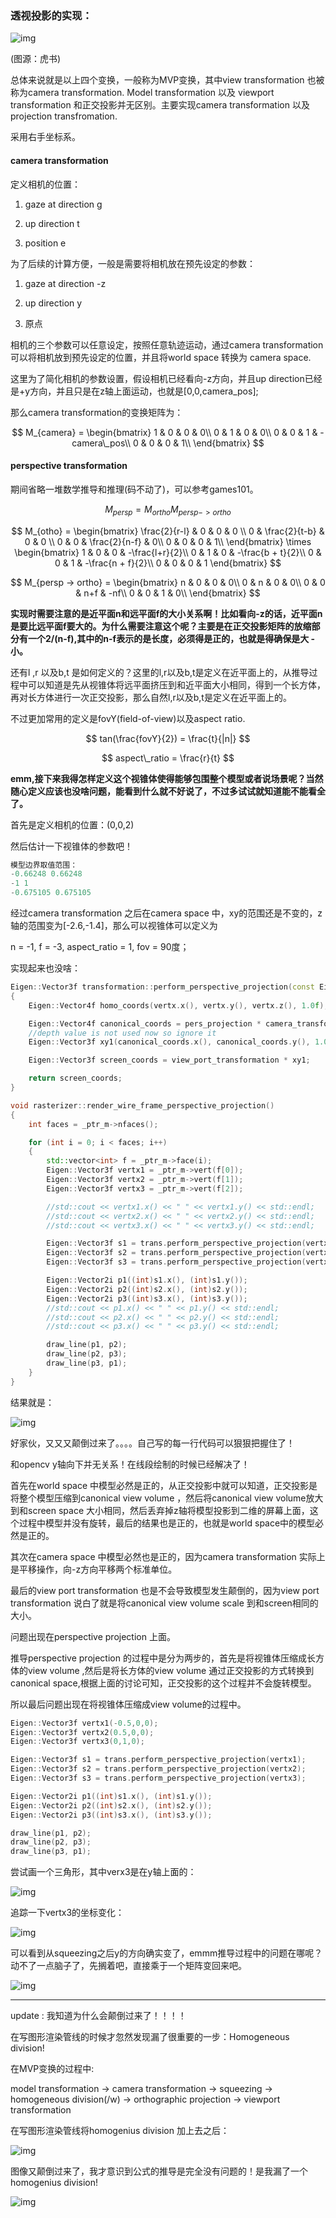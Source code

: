 ### 透视投影的实现：

![img](../img/7.PNG)

(图源：虎书)

总体来说就是以上四个变换，一般称为MVP变换，其中view transformation 也被称为camera transformation. Model transformation 以及 viewport transformation 和正交投影并无区别。主要实现camera transformation 以及 projection transfromation.

采用右手坐标系。

#### camera transformation

定义相机的位置：

1. gaze at direction g

2. up direction t

3. position e

为了后续的计算方便，一般是需要将相机放在预先设定的参数：

1. gaze at direction -z

2. up direction y

3. 原点

相机的三个参数可以任意设定，按照任意轨迹运动，通过camera transformation可以将相机放到预先设定的位置，并且将world space 转换为 camera space.

这里为了简化相机的参数设置，假设相机已经看向-z方向，并且up direction已经是+y方向，并且只是在z轴上面运动，也就是[0,0,camera_pos];

那么camera transformation的变换矩阵为：

$$
M_{camera} = 
\begin{bmatrix}
1 & 0 & 0 & 0\\
0 & 1 & 0 & 0\\
0 & 0 & 1 & -camera\_pos\\
0 & 0 & 0 & 1\\
\end{bmatrix}
$$

#### perspective transformation

期间省略一堆数学推导和推理(码不动了)，可以参考games101。

$$
M_{persp} = M_{ortho} M_{persp -> ortho}
$$

$$
M_{otho} =
\begin{bmatrix}
\frac{2}{r-l} & 0 & 0 & 0 \\
0 & \frac{2}{t-b} & 0 & 0 \\
0 & 0 & \frac{2}{n-f} & 0\\
0 & 0 & 0 & 1\\
\end{bmatrix}
\times
\begin{bmatrix}
1 & 0 & 0 & -\frac{l+r}{2}\\
0 & 1 & 0 & -\frac{b + t}{2}\\
0 & 0 & 1 & -\frac{n + f}{2}\\
0 & 0 & 0 & 1 
\end{bmatrix}
$$

$$
M_{persp -> ortho} =
\begin{bmatrix}
n & 0 & 0 & 0\\
0 & n & 0 & 0\\
0 & 0 & n+f & -nf\\
0 & 0 & 1 & 0\\
\end{bmatrix}
$$

**实现时需要注意的是近平面n和远平面f的大小关系啊！比如看向-z的话，近平面n是要比远平面f要大的。为什么需要注意这个呢？主要是在正交投影矩阵的放缩部分有一个2/(n-f),其中的n-f表示的是长度，必须得是正的，也就是得确保是大 - 小。**

还有l ,r 以及b,t 是如何定义的？这里的l,r以及b,t是定义在近平面上的，从推导过程中可以知道是先从视锥体将远平面挤压到和近平面大小相同，得到一个长方体，再对长方体进行一次正交投影，那么自然l,r以及b,t是定义在近平面上的。

不过更加常用的定义是fovY(field-of-view)以及aspect ratio.

$$
tan(\frac{fovY}{2}) = \frac{t}{|n|}
$$

$$
aspect\_ratio = \frac{r}{t}
$$

**emm,接下来我得怎样定义这个视锥体使得能够包围整个模型或者说场景呢？当然随心定义应该也没啥问题，能看到什么就不好说了，不过多试试就知道能不能看全了。**

首先是定义相机的位置：(0,0,2)

然后估计一下视锥体的参数吧！

```cpp
模型边界取值范围：
-0.66248 0.66248
-1 1
-0.675105 0.675105
```

经过camera transformation 之后在camera space 中，xy的范围还是不变的，z轴的范围变为[-2.6,-1.4]，那么可以视锥体可以定义为

n = -1, f = -3, aspect_ratio = 1, fov = 90度；                                                                                                                                                              

实现起来也没啥：

```cpp
Eigen::Vector3f transformation::perform_perspective_projection(const Eigen::Vector3f& vertx)
{
    Eigen::Vector4f homo_coords(vertx.x(), vertx.y(), vertx.z(), 1.0f);

    Eigen::Vector4f canonical_coords = pers_projection * camera_transformation * model_transformation * homo_coor            ds;
    //depth value is not used now so ignore it
    Eigen::Vector3f xy1(canonical_coords.x(), canonical_coords.y(), 1.0f);

    Eigen::Vector3f screen_coords = view_port_transformation * xy1;

    return screen_coords;
}
```

```cpp
void rasterizer::render_wire_frame_perspective_projection()
{
    int faces = _ptr_m->nfaces();

    for (int i = 0; i < faces; i++)
    {
        std::vector<int> f = _ptr_m->face(i);
        Eigen::Vector3f vertx1 = _ptr_m->vert(f[0]);
        Eigen::Vector3f vertx2 = _ptr_m->vert(f[1]);
        Eigen::Vector3f vertx3 = _ptr_m->vert(f[2]);

        //std::cout << vertx1.x() << " " << vertx1.y() << std::endl;
        //std::cout << vertx2.x() << " " << vertx2.y() << std::endl;
        //std::cout << vertx3.x() << " " << vertx3.y() << std::endl;

        Eigen::Vector3f s1 = trans.perform_perspective_projection(vertx1);
        Eigen::Vector3f s2 = trans.perform_perspective_projection(vertx2);
        Eigen::Vector3f s3 = trans.perform_perspective_projection(vertx3);

        Eigen::Vector2i p1((int)s1.x(), (int)s1.y());
        Eigen::Vector2i p2((int)s2.x(), (int)s2.y());
        Eigen::Vector2i p3((int)s3.x(), (int)s3.y());
        //std::cout << p1.x() << " " << p1.y() << std::endl;
        //std::cout << p2.x() << " " << p2.y() << std::endl;
        //std::cout << p3.x() << " " << p3.y() << std::endl;

        draw_line(p1, p2);
        draw_line(p2, p3);
        draw_line(p3, p1);
    }
}
```

结果就是：

![img](../img/8.PNG)

好家伙，又又又颠倒过来了。。。。自己写的每一行代码可以狠狠把握住了！

和opencv y轴向下并无关系！在线段绘制的时候已经解决了！

首先在world space 中模型必然是正的，从正交投影中就可以知道，正交投影是将整个模型压缩到canonical view volume ，然后将canonical view volume放大到和screen space 大小相同，然后丢弃掉z轴将模型投影到二维的屏幕上面，这个过程中模型并没有旋转，最后的结果也是正的，也就是world space中的模型必然是正的。

其次在camera space 中模型必然也是正的，因为camera transformation 实际上是平移操作，向-z方向平移两个标准单位。

最后的view port transformation 也是不会导致模型发生颠倒的，因为view port transformation 说白了就是将canonical view volume scale 到和screen相同的大小。

问题出现在perspective projection 上面。

推导perspective projection 的过程中是分为两步的，首先是将视锥体压缩成长方体的view volume ,然后是将长方体的view volume 通过正交投影的方式转换到canonical space,根据上面的讨论可知，正交投影的这个过程并不会旋转模型。

所以最后问题出现在将视锥体压缩成view volume的过程中。

```cpp
Eigen::Vector3f vertx1(-0.5,0,0);
Eigen::Vector3f vertx2(0.5,0,0);
Eigen::Vector3f vertx3(0,1,0);

Eigen::Vector3f s1 = trans.perform_perspective_projection(vertx1);
Eigen::Vector3f s2 = trans.perform_perspective_projection(vertx2);
Eigen::Vector3f s3 = trans.perform_perspective_projection(vertx3);

Eigen::Vector2i p1((int)s1.x(), (int)s1.y());
Eigen::Vector2i p2((int)s2.x(), (int)s2.y());
Eigen::Vector2i p3((int)s3.x(), (int)s3.y());

draw_line(p1, p2);
draw_line(p2, p3);
draw_line(p3, p1);
```

尝试画一个三角形，其中verx3是在y轴上面的：

![img](../img/9.PNG)

追踪一下vertx3的坐标变化：

![img](../img/10.PNG)

可以看到从squeezing之后y的方向确实变了，emmm推导过程中的问题在哪呢？动不了一点脑子了，先搁着吧，直接乘于一个矩阵变回来吧。

![img](../img/2.gif)

-----

update : 我知道为什么会颠倒过来了！！！！

在写图形渲染管线的时候才忽然发现漏了很重要的一步：Homogeneous division!

在MVP变换的过程中:

model transformation -> camera transformation -> squeezing -> homogeneous division(/w) -> orthographic projection -> viewport transformation

在写图形渲染管线将homogenius division 加上去之后：

![img](../img/12.PNG)

图像又颠倒过来了，我才意识到公式的推导是完全没有问题的！是我漏了一个homogenius division!

![img](../img/3.gif)
